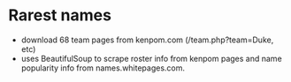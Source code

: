 # Rarest names
- download 68 team pages from kenpom.com (/team.php?team=Duke, etc)
- uses BeautifulSoup to scrape roster info from kenpom pages and name popularity info from names.whitepages.com.
